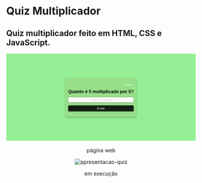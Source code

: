 # Quiz Multiplicador
## Quiz multiplicador feito em HTML, CSS e JavaScript.

![img-apresentacao](https://github.com/thayg0r/quiz-multiplicador/blob/main/multiplicador.png)

<div align="center">

página web

</div>

<div align="center">

![apresentacao-quiz](https://github.com/thayg0r/quiz-multiplicador/blob/main/quiz-multiplicador.gif)

</div>

<div align="center">

em execução

</div>
